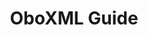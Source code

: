 ---
title: OboXML Guide
redirect_to: https://ucfopen.github.io/Obojobo-Docs/releases/v3.4.0/authors/oboxml_guide
---
